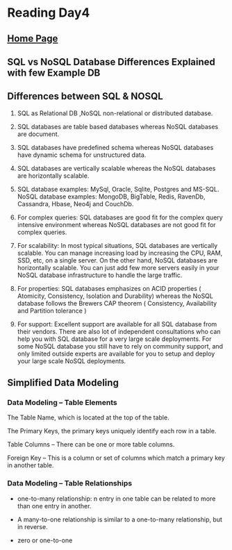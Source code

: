 # Reading Day4

## [Home Page](../README.md)


## SQL vs NoSQL Database Differences Explained with few Example DB

## Differences between SQL & NOSQL
1. SQL as Relational DB ,NoSQL non-relational or distributed database.

2. SQL databases are table based databases whereas NoSQL databases are document. 

3. SQL databases have predefined schema whereas NoSQL databases have dynamic schema for unstructured data.

4. SQL databases are vertically scalable whereas the NoSQL databases are horizontally scalable. 

5. SQL database examples: MySql, Oracle, Sqlite, Postgres and MS-SQL. NoSQL database examples: MongoDB, BigTable, Redis, RavenDb, Cassandra, Hbase, Neo4j and CouchDb.

6. For complex queries: SQL databases are good fit for the complex query intensive environment whereas NoSQL databases are not good fit for complex queries.

7. For scalability: In most typical situations, SQL databases are vertically scalable. You can manage increasing load by increasing the CPU, RAM, SSD, etc, on a single server. On the other hand, NoSQL databases are horizontally scalable. You can just add few more servers easily in your NoSQL database infrastructure to handle the large traffic.

8. For properties: SQL databases emphasizes on ACID properties ( Atomicity, Consistency, Isolation and Durability) whereas the NoSQL database follows the Brewers CAP theorem ( Consistency, Availability and Partition tolerance )

9. For support: Excellent support are available for all SQL database from their vendors. There are also lot of independent consultations who can help you with SQL database for a very large scale deployments. For some NoSQL database you still have to rely on community support, and only limited outside experts are available for you to setup and deploy your large scale NoSQL deployments.

## Simplified Data Modeling

### Data Modeling – Table Elements

The Table Name, which is located at the top of the table.

The Primary Keys, the primary keys uniquely identify each row in a table.

Table Columns – There can be one or more table columns.

Foreign Key – This is a column or set of columns which match a primary key in another table.

### Data Modeling – Table Relationships

- one-to-many relationship: n entry in one table can be related to more than one entry in another.

- A many-to-one relationship is similar to a one-to-many relationship, but in reverse.

- zero or one-to-one

